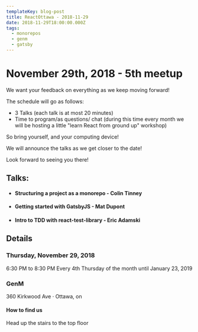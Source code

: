 ```yaml
---
templateKey: blog-post
title: ReactOttawa - 2018-11-29
date: 2018-11-29T18:00:00.000Z
tags:
  - monorepos
  - genm
  - gatsby
---
```


# November 29th, 2018 - 5th meetup

We want your feedback on everything as we keep moving forward!

The schedule will go as follows:

- 3 Talks (each talk is at most 20 minutes)
- Time to program/as questions/ chat (during this time every month we will be hosting a little "learn React from ground up" workshop)

So bring yourself, and your computing device!

We will announce the talks as we get closer to the date!

Look forward to seeing you there!

## Talks:

- #### Structuring a project as a monorepo - Colin Tinney
- #### Getting started with GatsbyJS - Mat Dupont
- #### Intro to TDD with react-test-library - Eric Adamski

## Details

### Thursday, November 29, 2018
6:30 PM to 8:30 PM
Every 4th Thursday of the month until January 23, 2019

### GenM

360 Kirkwood Ave · Ottawa, on

#### How to find us

Head up the stairs to the top floor